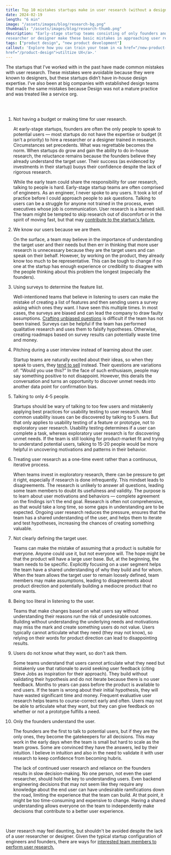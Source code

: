 ```yaml
---
title: Top 10 mistakes startups make in user research (without a designer)
date: 2024-02-19
length: "6 min"
image: "/assets/images/blog/research-bg.png"
thumbnail: "/assets/images/blog/research-thumb.png"
description: "Early-stage startup teams consisting of only founders and engineers without a
researcher or designer make these basic mistakes in approaching user research."
tags: ["product design", "new product development"]
callout: 'Explore how you can train your team in <a href="/new-product-development">0&ndash;1</a>, and fully <a
href="/product-design">utiltize UX</a>.'
---
```


The startups that I’ve worked with in the past have made common mistakes with user research. These
mistakes were avoidable because they were known to designers, but these startups didn’t have
in-house design expertise. I’ve also been at big companies with established design teams that made
the same mistakes because Design was not a mature practice and was treated like a service org.

<br/><br/>

<ol>
  <li>
    <span class="fw-700">Not having a budget or making time for user research.</span>
    <p>
    At early-stage startups, founders are often the only people to speak to potential users — most
    startups do not have the expertise or budget (it isn't a priority) to hire a researcher or a
    designer trained in research. Circumstances set precedents. What was regrettable becomes the norm.
    When startups do grow and gain the ability to do in-house research, the reluctance remains
    because the founders believe they already understand the target user. Their success (as
    evidenced by investments in their startup) buoys their confidence despite the lack of rigorous research.
    </p>
    <p>
    While the early team could share the responsibility for user research, talking to people is
    hard. Early-stage startup teams are often comprised of engineers. As an engineer, I never spoke
    to any users. It took a lot of practice before I could approach people to ask questions. Talking
    to users can be a struggle for anyone not trained in the process, even executives whose job is 
    communication. User research is a learned skill. The team might be tempted to skip research out
    of discomfort or in the spirit of moving fast, but that may <a href="https://hbr.org/2021/05/why-start-ups-fail/">contribute to the startup's failure.</a>
    </p>
  </li>
  <li>
    <span class="fw-700">We know our users because we are them.</span>
    <p>
    On the surface, a team may believe in the importance of understanding the target user and their
    needs but then err in thinking that more user research is unnecessary because they are the
    target users and can speak on their behalf. However, by working on the product, they already
    know too much to be representative. This can be tough to change if no one at the startup has
    enough experience or credibility to disagree with the people thinking about this problem the
    longest (especially the founders).
    </p>
  </li>
  <li>
    <span class="fw-700">Using surveys to determine the feature list.</span>
    <p>
    Well-intentioned teams that believe in listening to users can make the mistake of creating a
    list of features and then sending users a survey asking which ones they want. I have seen this
    multiple times. In most cases, the surveys are biased and can lead the company to draw faulty
    assumptions. <a
    href="https://www.userinterviews.com/ux-research-field-guide-chapter/surveys">Crafting unbiased questions</a>
    is difficult if the team has not been trained. Surveys
    can be helpful if the team has performed qualitative research and uses them to falsify
    hypotheses. Otherwise, creating roadmaps based on survey results can potentially waste time and
    money.
    </p>
  </li>
  <li>
    <span class="fw-700">Pitching during a user interview instead of learning about the user.</span>
    <p>
    Startup teams are naturally excited about their ideas, so when they speak to users, they <a
    href="https://www.userinterviews.com/blog/from-failure-to-a-venture-backed-startup-through-meta-user-research">tend to
    sell</a> instead. Their questions are variations of: “Would you use this?” In the face of such
    enthusiasm, people may say something positive to not disappoint. However, this derails the
    conversation and turns an opportunity to discover unmet needs into another data point for
    confirmation bias.
    </p>
  </li>
  <li>
    <span class="fw-700">Talking to only 4-5 people.</span>
    <p>
    Startups should be wary of talking to too few users and mistakenly applying best practices for
    usability testing to user research. Most common usability issues can be discovered by talking to
    5 users. But that only applies to usability testing of a feature or prototype, not to
    exploratory user research. Usability testing determines if a user can complete a task, whereas
    exploratory user research is for discovering unmet needs. If the team is still looking for
    product-market fit and trying to understand potential users, talking to 15-20 people would be
    more helpful in uncovering motivations and patterns in their behavior.
    </p>
  </li>
  <li>
    <span class="fw-700">Treating user research as a one-time event rather than a continuous, iterative process.</span>
    <p>
    When teams invest in exploratory research, there can be pressure to get it right, especially if
    research is done infrequently. This mindset leads to disagreements. The research is unlikely to
    answer all questions, leading some team members to doubt its usefulness and validity. The
    purpose is to learn about user motivations and behaviors — complete agreement on the findings
    isn't the end goal. Research is often not comprehensive, as that would take a long time, so some
    gaps in understanding are to be expected. Ongoing user research reduces the pressure, ensures
    that the team has a shared understanding of the user, and helps them to iterate and test hypotheses,
    increasing the chances of creating something valuable. 
    </p>
  </li>
  <li>
    <span class="fw-700">Not clearly defining the target user.</span>
    <p>
    Teams can make the mistake of assuming that a product is suitable for everyone. Anyone could use
    it, but not everyone will. The hope might be that the product will have a large user base. But,
    at the beginning, the team needs to be specific. Explicitly focusing on a user segment helps the
    team have a shared understanding of why they build and for whom. When the team allows the target
    user to remain loosely defined, team members may make assumptions, leading to disagreements
    about product direction and potentially building a mediocre product that no one wants.
    </p>
  </li>
  <li>
    <span class="fw-700">Being too literal in listening to the user.</span>
    <p>
    Teams that make changes based on what users say without understanding their reasons run the risk
    of undesirable outcomes. Building without understanding the underlying needs and motivations may
    miss the mark and create something users do not value. Users typically cannot articulate what
    they need (they may not know), so relying on their words for product direction can lead to
    disappointing results.
    </p>
  </li>
  <li>
    <span class="fw-700">Users do not know what they want, so don't ask them.</span>
    <p>
    Some teams understand that users cannot articulate what they need but mistakenly use that
    rationale to avoid seeking user feedback (citing Steve Jobs as inspiration for their approach).
    They build without validating their hypothesis and do not iterate because there is no user
    feedback. Months to years can pass before the product is available to end users. If the team is
    wrong about their initial hypothesis, they will have wasted significant time and money. Frequent
    evaluative user research helps teams to course-correct early and often. Users may not be able to
    articulate what they want, but they can give feedback on whether or not a prototype fulfills a
    need.
    </p>
  </li>
  <li>
    <span class="fw-700">Only the founders understand the user.</span>
    <p>
    The founders are the first to talk to potential users, but if they are the only ones, they
    become the gatekeepers for all decisions. This may work in the early days when the team is
    small but hard to scale as the team grows. Some are convinced they have the answers, led by
    their intuition. I believe in intuition and also in the need to validate it with user research
    to keep confidence from becoming hubris.
    </p>
    <p>
    The lack of continued user research and reliance on the founders results in slow
    decision-making. No one person, not even the user researcher, should hold the key to
    understanding users. Even backend engineering decisions that may not seem like they require any
    knowledge about the end user can have undesirable ramifications down the road, limiting the experience
    that the team can build. At that point, it might be too time-consuming and expensive to change.
    Having a shared understanding allows everyone on the team to independently make decisions that
    contribute to a better user experience.
    </p>
    <br/>
  </li>
</ol>
<p>
User research may feel daunting, but shouldn't be avoided despite the lack of a user researcher or
designer. Given the typical startup configuration of engineers and founders, there are ways for
<a
href="https://review.firstround.com/a-ux-research-crash-course-for-founders-customer-discovery-tips-from-zoom-zapier-and-dropbox/">interested
team members to perform user research.</a>
</p>
